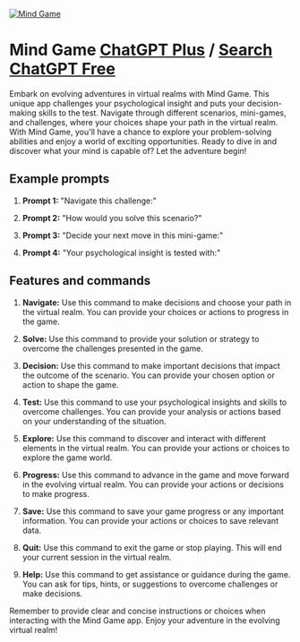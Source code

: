 
[![Mind Game](https://files.oaiusercontent.com/file-fKEbSCXfiBDVvAU7L6lhJpy0?se=2123-10-17T22%3A16%3A37Z&sp=r&sv=2021-08-06&sr=b&rscc=max-age%3D31536000%2C%20immutable&rscd=attachment%3B%20filename%3Da7b14d15-48b7-4ca6-b506-d6560e95b489.png&sig=s8uWiCGQ5/iAUVrfbokRtdOFq9vyg9iUTsKMCMJFWFU%3D)](https://chat.openai.com/g/g-DIBrV2JP4-mind-game)

# Mind Game [ChatGPT Plus](https://chat.openai.com/g/g-DIBrV2JP4-mind-game) / [Search ChatGPT Free](https://gptcall.net/index.html#/?search=Mind%20Game)

Embark on evolving adventures in virtual realms with Mind Game. This unique app challenges your psychological insight and puts your decision-making skills to the test. Navigate through different scenarios, mini-games, and challenges, where your choices shape your path in the virtual realm. With Mind Game, you'll have a chance to explore your problem-solving abilities and enjoy a world of exciting opportunities. Ready to dive in and discover what your mind is capable of? Let the adventure begin!

## Example prompts

1. **Prompt 1:** "Navigate this challenge:"

2. **Prompt 2:** "How would you solve this scenario?"

3. **Prompt 3:** "Decide your next move in this mini-game:"

4. **Prompt 4:** "Your psychological insight is tested with:"

## Features and commands

1. **Navigate:** Use this command to make decisions and choose your path in the virtual realm. You can provide your choices or actions to progress in the game.

2. **Solve:** Use this command to provide your solution or strategy to overcome the challenges presented in the game.

3. **Decision:** Use this command to make important decisions that impact the outcome of the scenario. You can provide your chosen option or action to shape the game.

4. **Test:** Use this command to use your psychological insights and skills to overcome challenges. You can provide your analysis or actions based on your understanding of the situation.

5. **Explore:** Use this command to discover and interact with different elements in the virtual realm. You can provide your actions or choices to explore the game world.

6. **Progress:** Use this command to advance in the game and move forward in the evolving virtual realm. You can provide your actions or decisions to make progress.

7. **Save:** Use this command to save your game progress or any important information. You can provide your actions or choices to save relevant data.

8. **Quit:** Use this command to exit the game or stop playing. This will end your current session in the virtual realm.

9. **Help:** Use this command to get assistance or guidance during the game. You can ask for tips, hints, or suggestions to overcome challenges or make decisions.

Remember to provide clear and concise instructions or choices when interacting with the Mind Game app. Enjoy your adventure in the evolving virtual realm!


